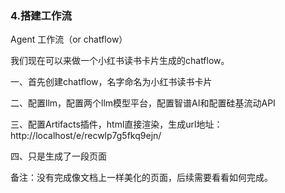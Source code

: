 ### 4.搭建工作流

Agent 工作流（or chatflow）

我们现在可以来做一个小红书读书卡片生成的chatflow。

一、首先创建chatflow，名字命名为小红书读书卡片

二、配置llm，配置两个llm模型平台，配置智谱AI和配置硅基流动API

三、配置Artifacts插件，html直接渲染，生成url地址：http://localhost/e/recwlp7g5fkq9ejn/

四、只是生成了一段页面

备注：没有完成像文档上一样美化的页面，后续需要看看如何完成。

